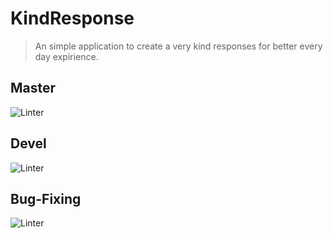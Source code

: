# KindResponse

> An simple application to create a very kind responses for better every day expirience.

## Master
![Linter](https://github.com/xxxsssxxx/kindResponse/workflows/Linter/badge.svg?branch=master)

## Devel
![Linter](https://github.com/xxxsssxxx/kindResponse/workflows/Linter/badge.svg?branch=devel)

## Bug-Fixing
![Linter](https://github.com/xxxsssxxx/kindResponse/workflows/Linter/badge.svg?branch=bug_fixing)

